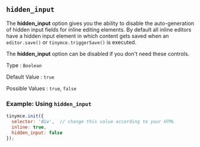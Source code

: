 ## `hidden_input`

The **hidden_input** option gives you the ability to disable the auto-generation of hidden input fields for inline editing elements. By default all inline editors have a hidden input element in which content gets saved when an `editor.save()` or `tinymce.triggerSave()` is executed.

The **hidden_input** option can be disabled if you don't need these controls.

Type
: `Boolean`

Default Value
: `true`

Possible Values
: `true`, `false`

### Example: Using `hidden_input`

```js
tinymce.init({
  selector: 'div',  // change this value according to your HTML
  inline: true,
  hidden_input: false
});
```
